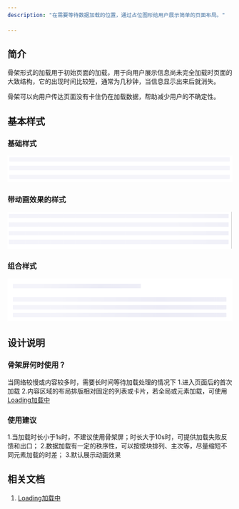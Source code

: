 ```yaml
---
description: "在需要等待数据加载的位置，通过占位图形给用户展示简单的页面布局。"

---
```


## 简介

⻣架形式的加载⽤于初始⻚⾯的加载，⽤于向⽤户展示信息尚未完全加载时页面的大致结构，它的出现时间⽐较短，通常为⼏秒钟，当信息显示出来后就消失。

⻣架可以向⽤户传达⻚⾯没有卡住仍在加载数据，帮助减少⽤户的不确定性。



## 基本样式

### 基础样式

![image-20220817143131410](../../../images/Skeleton/image-20220817143131410.png)



### 带动画效果的样式

![image-20220817143323862](../../../images/Skeleton/image-20220817143323862.png)



### 组合样式

![image-20220817143639764](../../../images/Skeleton/image-20220817143639764.png)



## 设计说明

### 骨架屏何时使用？

当网络较慢或内容较多时，需要长时间等待加载处理的情况下
1.进入页面后的首次加载
2.内容区域的布局排版相对固定的列表或卡片，若全局或元素加载，可使用[Loading加载中](https://udesign.ucloud.cn/component/Loading/)

### 使用建议

1.当加载时长小于1s时，不建议使用骨架屏；时长大于10s时，可提供加载失败反馈和出口；
2.数据加载有一定的秩序性，可以按模块排列、主次等，尽量缩短不同元素加载的时差；
3.默认展示动画效果



## 相关文档

1. [Loading加载中](https://udesign.ucloud.cn/component/Loading/)